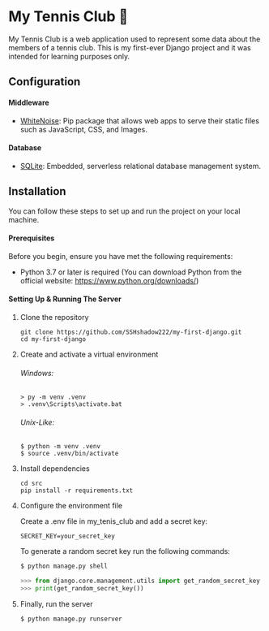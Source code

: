 # My Tennis Club 🎾

My Tennis Club is a web application used to represent some data
about the members of a tennis club. This is
my first-ever Django project and it was intended for learning
purposes only.

## Configuration

#### Middleware

* [WhiteNoise](https://whitenoise.readthedocs.io/en/latest/): Pip package
that allows web apps to serve their static files such as JavaScript, CSS,
and Images.

#### Database 

* [SQLite](https://www.sqlite.org/index.html): Embedded, serverless
relational database management system. 

## Installation

You can follow these steps to set up and run the project on your local machine.

#### Prerequisites

Before you begin, ensure you have met the following requirements:

- Python 3.7 or later is required (You can download Python from the official website:
https://www.python.org/downloads/)

#### Setting Up & Running The Server

1. Clone the repository

    ```shell
    git clone https://github.com/SSHshadow222/my-first-django.git
    cd my-first-django
    ```

2. Create and activate a virtual environment

    ###### Windows:
    
    ```shell
    > py -m venv .venv 
    > .venv\Scripts\activate.bat
    ```
    
    ###### Unix-Like:
    
    ```shell
    $ python -m venv .venv
    $ source .venv/bin/activate
    ```

3. Install dependencies

    ```shell
    cd src
    pip install -r requirements.txt
    ```

4. Configure the environment file

    Create a .env file in my_tenis_club and add a secret key:
    
    ```env
    SECRET_KEY=your_secret_key
    ```
    
    To generate a random secret key run the following commands:
    
    ```python
    $ python manage.py shell
    
    >>> from django.core.management.utils import get_random_secret_key
    >>> print(get_random_secret_key())
    ```
    
5. Finally, run the server

    ```shell
    $ python manage.py runserver
    ```
